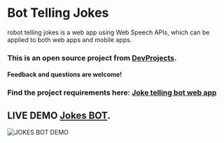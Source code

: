 # Bot Telling Jokes
robot telling jokes is a web app using Web Speech APIs, which can be applied to both web apps and mobile apps.


### This is an open source project from [DevProjects](http://www.codementor.io/projects).
#### Feedback and questions are welcome!


### Find the project requirements here: [Joke telling bot web app](https://www.codementor.io/projects/web/joke-telling-bot-web-app-cjd2eyrfak)


## LIVE DEMO [Jokes BOT](https://mahmoudsafan.github.io/Bot-Telling-Jokes/).


![JOKES BOT DEMO](https://github.com/MahmoudSafan/Bot-Telling-Jokes/blob/main/Screen_Recording_20210912-000219_Chrome_1.gif?raw=true "DEMO")
